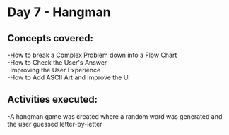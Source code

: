 # **Day 7 - Hangman**

## Concepts covered:
-How to break a Complex Problem down into a Flow Chart\
-How to Check the User's Answer\
-Improving the User Experience\
-How to Add ASCII Art and Improve the UI

## Activities executed:
-A hangman game was created where a random word was generated and the user guessed letter-by-letter